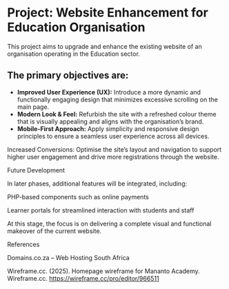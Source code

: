 # Project: Website Enhancement for Education Organisation

This project aims to upgrade and enhance the existing website of an organisation operating in the Education sector.

## The primary objectives are:

- **Improved User Experience (UX):** Introduce a more dynamic and functionally engaging design that minimizes excessive scrolling on the main page.  
- **Modern Look & Feel:** Refurbish the site with a refreshed colour theme that is visually appealing and aligns with the organisation’s brand.  
- **Mobile-First Approach:** Apply simplicity and responsive design principles to ensure a seamless user experience across all devices.  

Increased Conversions: Optimise the site’s layout and navigation to support higher user engagement and drive more registrations through the website.

Future Development

In later phases, additional features will be integrated, including:

PHP-based components such as online payments

Learner portals for streamlined interaction with students and staff

At this stage, the focus is on delivering a complete visual and functional makeover of the current website.

References

Domains.co.za – Web Hosting South Africa

Wireframe.cc. (2025). Homepage wireframe for Mananto Academy. Wireframe.cc. https://wireframe.cc/pro/editor/966511
